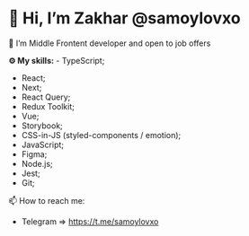 # 👋 Hi, I’m Zakhar @samoylovxo #
💎 I’m Middle Frontent developer and open to job offers


**⚙ My skills:**
﻿- TypeScript;
- React;
- Next;
- React Query;
- Redux Toolkit;
- Vue;
- Storybook;
- CSS-in-JS (styled-components / emotion);
- JavaScript;
- Figma;
- Node.js;
- Jest;
- Git;


📫 How to reach me: 
- Telegram => https://t.me/samoylovxo
